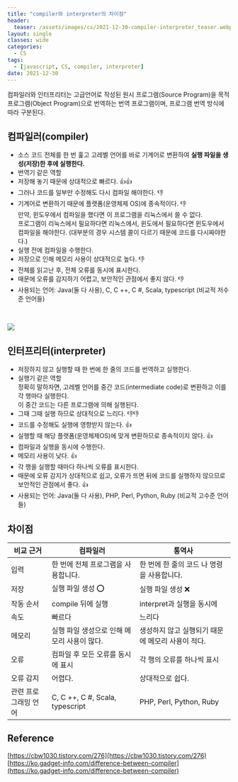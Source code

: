 ```yaml
---
title: "compiler와 interpreter의 차이점"
header:
  teaser: /assets/images/cs/2021-12-30-compiler-interpreter_teaser.webp
layout: single
classes: wide
categories:
  - CS
tags:
  - [javascript, CS, compiler, interpreter]
date: 2021-12-30
---
```


컴파일러와 인터프리터는 고급언어로 작성된 원시 프로그램(Source Program)을 목적 프로그램(Object Program)으로 번역하는 번역 프로그램이며, 프로그램 번역 방식에 따라 구분된다.

## 컴파일러(compiler)
- 소스 코드 전체를 한 번 훑고 고레벨 언어를 바로 기계어로 변환하여 **실행 파일을 생성(저장)한 후에 실행한다.**
- 번역기 같은 역할
- 저장해 놓기 때문에 상대적으로 빠르다. 👍👍
- 그러나 코드를 일부만 수정해도 다시 컴파일 해야한다. 👎
- 기계어로 변환하기 때문에 플랫폼(운영체제 OS)에 종속적이다. 👎  
만약, 윈도우에서 컴파일을 했다면 이 프로그램을 리눅스에서 쓸 수 없다.  
프로그램이 리눅스에서 필요하다면 리눅스에서, 윈도에서 필요하다면 윈도우에서 컴파일을 해야한다. (대부분의 경우 시스템 콜이 다르기 때문에 코드를 다시짜야한다.)
- 실행 전에 컴파일을 수행한다.
- 저장으로 인해 메모리 사용이 상대적으로 높다. 👎
- 전체를 읽고난 후, 전체 오류를 동시에 표시한다.
- 때문에 오류를 감지하기 어렵고, 보안적인 관점에서 좋지 않다. 👎
- 사용되는 언어: Java(둘 다 사용), C, C ++, C #, Scala, typescript (비교적 저수준 언어들)

<img src='{{ "/assets/images/cs/2021-12-30-compiler-interpreter_1.png" | relative_url }}' style="margin-top: 2rem;"/>

## 인터프리터(interpreter)
- 저장하지 않고 실행할 때 한 번에 한 줄의 코드를 번역하고 실행한다.
- 실행기 같은 역할  
정확히 말하자면, 고레벨 언어를 중간 코드(intermediate code)로 변환하고 이를 각 행마다 실행한다.  
이 중간 코드는 다른 프로그램에 의해 실행된다.
- 그때 그때 실행 하므로 상대적으로 느리다. 👎👎
- 코드를 수정해도 실행에 영향받지 않는다. 👍
- 실행할 때 해당 플랫폼(운영체제OS)에 맞게 변환하므로 종속적이지 않다. 👍
- 컴파일과 실행을 동시에 수행한다.
- 메모리 사용이 낮다. 👍
- 각 행을 실행할 때마다 하나씩 오류를 표시한다.
- 때문에 오류 감지가 상대적으로 쉽고, 오류가 뜨면 뒤에 코드를 실행하지 않으므로 보안적인 관점에서 좋다. 👍
- 사용되는 언어: Java(둘 다 사용), PHP, Perl, Python, Ruby (비교적 고수준 언어들)

## 차이점

|비교 근거|컴파일러|통역사|
|-|-|-|
|입력|한 번에 전체 프로그램을 사용합니다.|한 번에 한 줄의 코드 나 명령을 사용합니다.|
|저장|실행 파일 생성 ⭕️|실행 파일 생성 ❌|
|작동 순서|compile 뒤에 실행|interpret과 실행을 동시에|
|속도|빠르다|느리다|
|메모리|실행 파일 생성으로 인해 메모리 사용이 많다.|생성하지 않고 실행되기 때문에 메모리 사용이 적다.|
|오류|컴파일 후 모든 오류를 동시에 표시|각 행의 오류를 하나씩 표시|
|오류 감지|어렵다.|상대적으로 쉽다.|
|관련 프로그래밍 언어|C, C ++, C #, Scala, typescript|PHP, Perl, Python, Ruby|

## Reference
[https://cbw1030.tistory.com/276](https://cbw1030.tistory.com/276)  
[https://ko.gadget-info.com/difference-between-compiler](https://ko.gadget-info.com/difference-between-compiler)